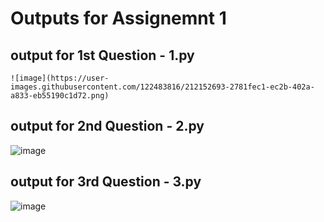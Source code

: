 # Outputs for Assignemnt 1

## output for 1st Question - 1.py 
```
![image](https://user-images.githubusercontent.com/122483816/212152693-2781fec1-ec2b-402a-a833-eb55190c1d72.png)
```

## output for 2nd Question - 2.py
![image](https://user-images.githubusercontent.com/122483816/212153259-3b58a6c0-3523-4c77-ac0c-648dc41b3112.png)

## output for 3rd Question - 3.py
![image](https://user-images.githubusercontent.com/122483816/212153401-9b1c0c53-2549-49c5-8bef-983aac303d03.png)



